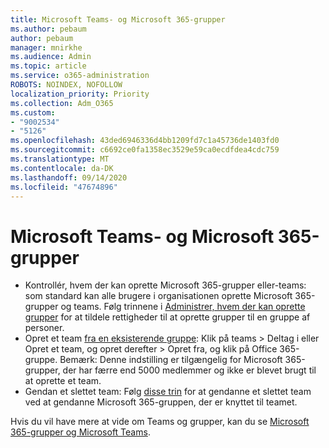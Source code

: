```yaml
---
title: Microsoft Teams- og Microsoft 365-grupper
ms.author: pebaum
author: pebaum
manager: mnirkhe
ms.audience: Admin
ms.topic: article
ms.service: o365-administration
ROBOTS: NOINDEX, NOFOLLOW
localization_priority: Priority
ms.collection: Adm_O365
ms.custom:
- "9002534"
- "5126"
ms.openlocfilehash: 43ded6946336d4bb1209fd7c1a45736de1403fd0
ms.sourcegitcommit: c6692ce0fa1358ec3529e59ca0ecdfdea4cdc759
ms.translationtype: MT
ms.contentlocale: da-DK
ms.lasthandoff: 09/14/2020
ms.locfileid: "47674896"
---
```

# <a name="microsoft-teams-and-microsoft-365-groups"></a>Microsoft Teams- og Microsoft 365-grupper

- Kontrollér, hvem der kan oprette Microsoft 365-grupper eller-teams: som standard kan alle brugere i organisationen oprette Microsoft 365-grupper og teams. Følg trinnene i [Administrer, hvem der kan oprette grupper](https://support.office.com/article/4c46c8cb-17d0-44b5-9776-005fced8e618) for at tildele rettigheder til at oprette grupper til en gruppe af personer.
- Opret et team  [fra en eksisterende gruppe](https://support.microsoft.com/office/24ec428e-40d7-4a1a-ab87-29be7d145865): Klik på teams > Deltag i eller Opret et team, og opret derefter > Opret fra, og klik på Office 365-gruppe. Bemærk: Denne indstilling er tilgængelig for Microsoft 365-grupper, der har færre end 5000 medlemmer og ikke er blevet brugt til at oprette et team.
- Gendan et slettet team: Følg [disse trin](https://docs.microsoft.com/microsoftteams/archive-or-delete-a-team#restore-a-deleted-team) for at gendanne et slettet team ved at gendanne Microsoft 365-gruppen, der er knyttet til teamet.

Hvis du vil have mere at vide om Teams og grupper, kan du se [Microsoft 365-grupper og Microsoft Teams](https://docs.microsoft.com/microsoftteams/office-365-groups).
